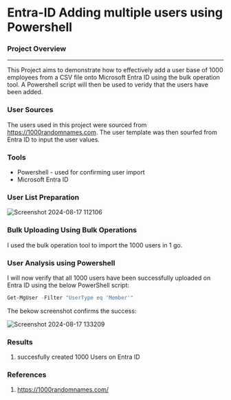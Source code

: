 # Entra-ID Adding multiple users using Powershell

### Project Overview
---
This Project aims to demonstrate how to effectively add a user base of 1000 employees from a CSV file onto Microsoft Entra ID using the bulk operation tool. A Powershell script will then be used to veridy that the users have been added.

### User Sources

The users used in this project were sourced from https://1000randomnames.com. The user template was then sourfed from Entra ID to input the user values.

### Tools

- Powershell - used for confirming user import
- Microsoft Entra ID

### User List Preparation

![Screenshot 2024-08-17 112106](https://github.com/user-attachments/assets/c879237a-61f4-447e-a807-d9a9dd26ba92)


### Bulk Uploading Using Bulk Operations

I used the bulk operation tool to import the 1000 users in 1 go.




### User Analysis using Powershell

I will now verify that all 1000 users have been successfully uploaded on Entra ID using the below PowerShell script:

```powershell
Get-MgUser -Filter "UserType eq 'Member'"
```

The bekow screenshot confirms the success:

![Screenshot 2024-08-17 133209](https://github.com/user-attachments/assets/b78bec12-3715-4f87-8702-a043d2232074)


### Results

1. succesfully created 1000 Users on Entra ID
   


### References

1. https://1000randomnames.com/
